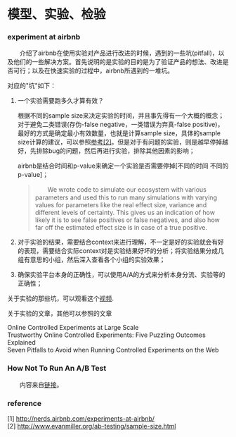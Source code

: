 模型、实验、检验
========

### experiment at airbnb ###

　　介绍了airbnb在使用实验对产品进行改进的时候，遇到的一些坑(pitfall)，以及他们的一些解决方案。首先说明的是实验的目的是为了验证产品的想法、改进是否可行；以及在快速实验的过程中，airbnb所遇到的一堆坑。

对应的"坑"如下：

1. 一个实验需要跑多久才算有效？

	根据不同的sample size来决定实验的时间，并且事先得有一个大概的概念；对于避免二类错误(存伪-false negative，一类错误为弃真-false positive)，最好的方式是确定最小有效数量，也就是计算sample size，具体的sample size计算的建议，可以参照[参考\[2\]](http://www.evanmiller.org/ab-testing/sample-size.html)。但是对于有问题的实验，则是越早停掉越好，先排除bug的问题，然后再进行实验，排除其他因素的影响；

	airbnb是结合时间和p-value来确定一个实验是否需要停掉[不同的时间 不同的p-value]；

	> 　　We wrote code to simulate our ecosystem with various parameters and used this to run many simulations with varying values for parameters like the real effect size, variance and different levels of certainty. This gives us an indication of how likely it is to see false positives or false negatives, and also how far off the estimated effect size is in case of a true positive. 

2. 对于实验的结果，需要结合context来进行理解，不一定是好的实验就会有好的表现，需要结合实际context对是实验结果好坏的分析；将实验结果分成几组有意思的小组，然后深入查看各个小组的实验效果；
3. 确保实验平台本身的正确性，可以使用A/A的方式来分析本身分流、实验等的正确性；

关于实验的那些坑，可以观看这个[视频](https://www.youtube.com/watch?v=lVTIcf6IhY4).


关于实验的文章，其他可以参照的文章

Online Controlled Experiments at Large Scale    
Trustworthy Online Controlled Experiments: Five Puzzling Outcomes Explained    
Seven Pitfalls to Avoid when Running Controlled Experiments on the Web    

### How Not To Run An A/B Test ###

　　内容来自[链接](http://www.evanmiller.org/how-not-to-run-an-ab-test.html)。

### reference ###

[1] http://nerds.airbnb.com/experiments-at-airbnb/    
[2] http://www.evanmiller.org/ab-testing/sample-size.html    